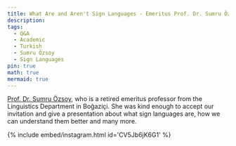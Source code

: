 ```yaml
---
title: What Are and Aren't Sign Languages - Emeritus Prof. Dr. Sumru Özsoy
description:
tags:
  - Q&A
  - Academic
  - Turkish
  - Sumru Özsoy
  - Sign Languages
pin: true
math: true
mermaid: true
---
```


[Prof. Dr. Sumru Özsoy](https://en.wikipedia.org/wiki/A._Sumru_%C3%96zsoy), who is a retired emeritus professor from the Linguistics Department in Boğaziçi. She was kind enough to accept our invitation and give a presentation about what sign languages are, how we can understand them better and many more.

{% include embed/instagram.html id='CV5Jb6jK6G1' %}